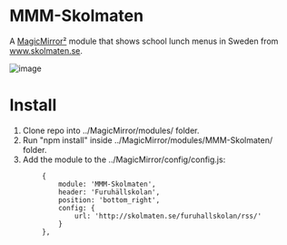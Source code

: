 # MMM-Skolmaten
A [MagicMirror²](https://github.com/MichMich/MagicMirror) module that shows school lunch menus in Sweden from www.skolmaten.se.

![image](https://user-images.githubusercontent.com/25268023/33210971-a4bc7a02-d11c-11e7-9350-34819ec45f27.png)

# Install
1. Clone repo into ../MagicMirror/modules/ folder.
2. Run "npm install" inside ../MagicMirror/modules/MMM-Skolmaten/ folder.
3. Add the module to the ../MagicMirror/config/config.js:
```
		{
			module: 'MMM-Skolmaten',
			header: 'Furuhällskolan',
			position: 'bottom_right',
			config: {
				url: 'http://skolmaten.se/furuhallskolan/rss/'
			}
		},
```
